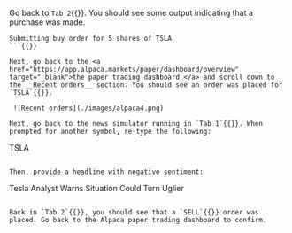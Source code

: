 Go back to `Tab 2`{{}}. You should see some output indicating that a purchase was made.

```
Submitting buy order for 5 shares of TSLA
```{{}}

Next, go back to the <a href="https://app.alpaca.markets/paper/dashboard/overview" target="_blank">the paper trading dashboard </a> and scroll down to the __Recent orders__ section. You should see an order was placed for `TSLA`{{}}.

 ![Recent orders](./images/alpaca4.png)

Next, go back to the news simulator running in `Tab 1`{{}}. When prompted for another symbol, re-type the following:

```
TSLA
```{{exec}}

Then, provide a headline with negative sentiment:

```
Tesla Analyst Warns Situation Could Turn Uglier
```{{exec}}

Back in `Tab 2`{{}}, you should see that a `SELL`{{}} order was placed. Go back to the Alpaca paper trading dashboard to confirm.